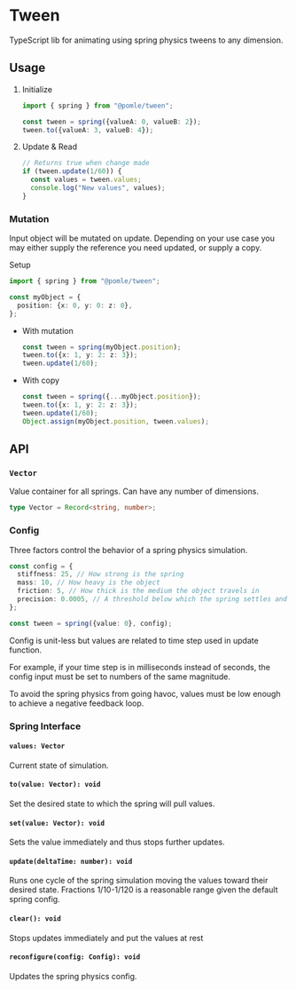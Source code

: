 # Tween

TypeScript lib for animating using spring physics tweens to any dimension.

## Usage

1. Initialize
    ```ts
    import { spring } from "@pomle/tween";
    
    const tween = spring({valueA: 0, valueB: 2});
    tween.to({valueA: 3, valueB: 4});
    ```

2. Update & Read
    ```ts
    // Returns true when change made
    if (tween.update(1/60)) {
      const values = tween.values;
      console.log("New values", values);
    }
    ```

### Mutation

Input object will be mutated on update. Depending on your use case you may either supply the reference you need updated, or supply a copy.

Setup
```ts
import { spring } from "@pomle/tween";

const myObject = {
  position: {x: 0, y: 0: z: 0},
};
```

* With mutation
  
  ```ts
  const tween = spring(myObject.position);
  tween.to({x: 1, y: 2: z: 3});
  tween.update(1/60);
  ```

* With copy

  ```ts
  const tween = spring({...myObject.position});
  tween.to({x: 1, y: 2: z: 3});
  tween.update(1/60);
  Object.assign(myObject.position, tween.values);
  ```

## API

### `Vector`

Value container for all springs. Can have any number of dimensions.
```ts
type Vector = Record<string, number>;
```

### Config

Three factors control the behavior of a spring physics simulation.
```ts
const config = {
  stiffness: 25, // How strong is the spring
  mass: 10, // How heavy is the object
  friction: 5, // How thick is the medium the object travels in
  precision: 0.0005, // A threshold below which the spring settles and stops updating
};

const tween = spring({value: 0}, config);
```

Config is unit-less but values are related to time step used in update function.

For example, if your time step is in milliseconds instead of seconds, the config input must be set to numbers of the same magnitude.

To avoid the spring physics from going havoc, values must be low enough to achieve a negative feedback loop.


### Spring Interface 

#### `values: Vector`

Current state of simulation.

#### `to(value: Vector): void`

Set the desired state to which the spring will pull values.

#### `set(value: Vector): void`

Sets the value immediately and thus stops further updates.

#### `update(deltaTime: number): void`

Runs one cycle of the spring simulation moving the values toward their desired state. Fractions 1/10-1/120 is a reasonable range given the default spring config.

#### `clear(): void`

Stops updates immediately and put the values at rest

#### `reconfigure(config: Config): void`

Updates the spring physics config.
